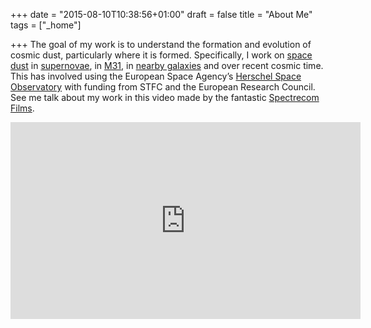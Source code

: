 +++
date = "2015-08-10T10:38:56+01:00"
draft = false
title = "About Me"
tags = ["_home"]

+++
The goal of my work is to understand the formation and evolution of cosmic dust, particularly where it is formed.  Specifically, I work on [space dust](/space-dust/) in [supernovae](/supernova-dust-factories/), in [M31](/dust-in-the-andromeda-galaxy/), in [nearby galaxies](/hrs-results/) and over recent cosmic time. This has involved using the European Space Agency’s [Herschel Space Observatory](/blind-dusty-survey-of-the-sky/) with funding from STFC and the European Research Council. See me talk about my work in this video made by the fantastic [Spectrecom Films](http://www.spectrecom.co.uk/).

<iframe width="560" height="315" src="https://www.youtube.com/embed/wYn1dI1L7N4" title="YouTube video player" frameborder="0" allow="accelerometer; autoplay; clipboard-write; encrypted-media; gyroscope; picture-in-picture; web-share" allowfullscreen></iframe>
